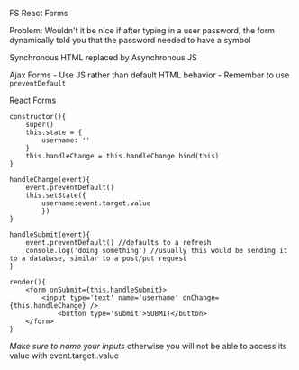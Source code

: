 FS React Forms

Problem: Wouldn't it be nice if after typing in a user password, the form dynamically told you that the password needed to have a symbol

Synchronous HTML replaced by Asynchronous JS

Ajax Forms - Use JS rather than default HTML behavior - Remember to use `preventDefault`

React Forms

```
constructor(){
	super()
	this.state = {
		username: ''
	}
	this.handleChange = this.handleChange.bind(this)
}

handleChange(event){
	event.preventDefault()
	this.setState({
		username:event.target.value
		})
}

handleSubmit(event){
	event.preventDefault() //defaults to a refresh
	console.log('doing something') //usually this would be sending it to a database, similar to a post/put request
}

render(){
	<form onSubmit={this.handleSubmit}>
		<input type='text' name='username' onChange={this.handleChange} />
			<button type='submit'>SUBMIT</button>
	</form>
}
```

_Make sure to name your inputs_ otherwise you will not be able to access its value with event.target.<Name of Field>.value


